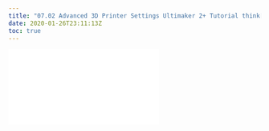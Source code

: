 ```yaml
---
title: "07.02 Advanced 3D Printer Settings Ultimaker 2+ Tutorial think[box]"
date: 2020-01-26T23:11:13Z
toc: true
---
```


![Link to included file content](../../../../digital-fabrication/3d-printing/advanced-ultimaker-2%2B-settings-thinkbox.md)
